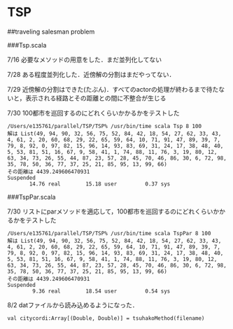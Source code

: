# TSP
##traveling salesman problem

###Tsp.scala

7/16 必要なメソッドの用意をした．まだ並列化してない

7/28 ある程度並列化した．近傍解の分割はまだやってない．

7/29 近傍解の分割はできた(たぶん)．すべてのactorの処理が終わるまで待たないと，表示される経路とその距離との間に不整合が生じる

7/30 100都市を巡回するのにどれくらいかかるかをテストした

```
/Users/e135761/parallel/TSP/TSP% /usr/bin/time scala Tsp 8 100
解は List(49, 94, 90, 32, 56, 75, 52, 84, 42, 18, 54, 27, 62, 33, 43, 4, 61, 2, 20, 60, 68, 29, 22, 65, 59, 64, 10, 71, 91, 47, 89, 39, 7, 79, 8, 92, 0, 97, 82, 15, 96, 14, 93, 83, 69, 31, 24, 17, 38, 48, 40, 5, 53, 81, 51, 16, 67, 9, 58, 41, 1, 74, 88, 11, 76, 3, 19, 80, 12, 63, 34, 73, 26, 55, 44, 87, 23, 57, 28, 45, 70, 46, 86, 30, 6, 72, 98, 35, 78, 50, 36, 77, 37, 25, 21, 85, 95, 13, 99, 66)
その距離は 4439.249606470931
Suspended
       14.76 real        15.18 user         0.37 sys
```

###TspPar.scala

7/30 リストにparメソッドを適応して，100都市を巡回するのにどれくらいかかるかをテストした
```
/Users/e135761/parallel/TSP/TSP% /usr/bin/time scala TspPar 8 100
解は List(49, 94, 90, 32, 56, 75, 52, 84, 42, 18, 54, 27, 62, 33, 43, 4, 61, 2, 20, 60, 68, 29, 22, 65, 59, 64, 10, 71, 91, 47, 89, 39, 7, 79, 8, 92, 0, 97, 82, 15, 96, 14, 93, 83, 69, 31, 24, 17, 38, 48, 40, 5, 53, 81, 51, 16, 67, 9, 58, 41, 1, 74, 88, 11, 76, 3, 19, 80, 12, 63, 34, 73, 26, 55, 44, 87, 23, 57, 28, 45, 70, 46, 86, 30, 6, 72, 98, 35, 78, 50, 36, 77, 37, 25, 21, 85, 95, 13, 99, 66)
その距離は 4439.249606470931
Suspended
        9.36 real        18.54 user         0.54 sys
```

8/2 datファイルから読み込めるようになった．

```
val citycordi:Array[(Double, Double)] = tsuhakoMethod(filename)
```
